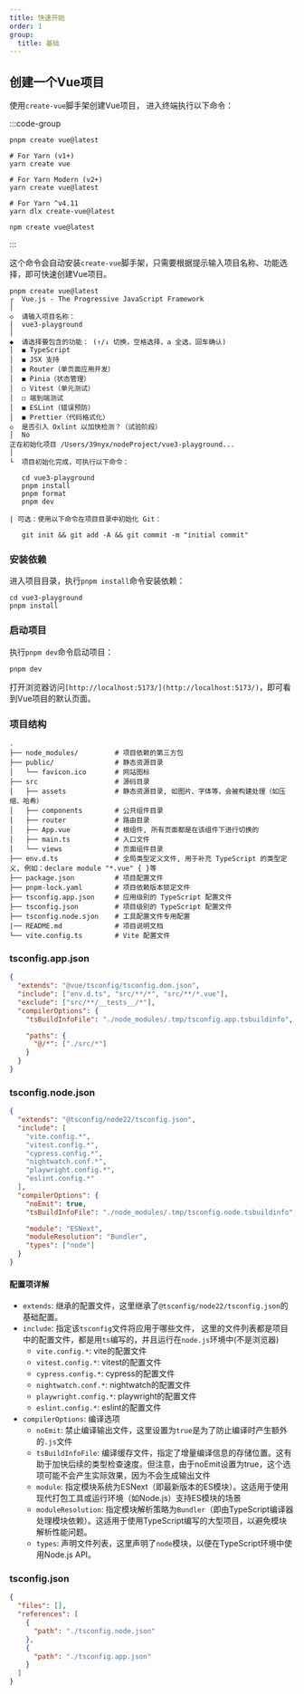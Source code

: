 ```yaml
---
title: 快速开始
order: 1
group:
  title: 基础
---
```



## 创建一个Vue项目

使用`create-vue`脚手架创建Vue项目， 进入终端执行以下命令：

:::code-group

```shell [pnpm]
pnpm create vue@latest
```

```shell [yarn]
# For Yarn (v1+)
yarn create vue

# For Yarn Modern (v2+)
yarn create vue@latest

# For Yarn ^v4.11
yarn dlx create-vue@latest
```

```shell [npm]
npm create vue@latest
```
:::

这个命令会自动安装`create-vue`脚手架，只需要根据提示输入项目名称、功能选择，即可快速创建Vue项目。


```shell
pnpm create vue@latest
┌  Vue.js - The Progressive JavaScript Framework
│
◇  请输入项目名称：
│  vue3-playground
│
◆  请选择要包含的功能： (↑/↓ 切换，空格选择，a 全选，回车确认)
│  ◼ TypeScript
│  ◼ JSX 支持
│  ◼ Router（单页面应用开发）
│  ◼ Pinia（状态管理）
│  ◻ Vitest（单元测试）
│  ◻ 端到端测试
│  ◼ ESLint（错误预防）
│  ◼ Prettier（代码格式化）
◇  是否引入 Oxlint 以加快检测？（试验阶段）
│  No
正在初始化项目 /Users/39nyx/nodeProject/vue3-playground...
│
└  项目初始化完成，可执行以下命令：

   cd vue3-playground
   pnpm install
   pnpm format
   pnpm dev

| 可选：使用以下命令在项目目录中初始化 Git：
   
   git init && git add -A && git commit -m "initial commit"
```

### 安装依赖

进入项目目录，执行`pnpm install`命令安装依赖：

```shell
cd vue3-playground
pnpm install
```

### 启动项目

执行`pnpm dev`命令启动项目：

```shell
pnpm dev
```

打开浏览器访问`[http://localhost:5173/](http://localhost:5173/)`，即可看到Vue项目的默认页面。

### 项目结构

```
.
├── node_modules/         # 项目依赖的第三方包
├── public/               # 静态资源目录
│   └── favicon.ico       # 网站图标
├── src                   # 源码目录
│   ├── assets            # 静态资源目录, 如图片、字体等，会被构建处理（如压缩、哈希）
│   ├── components        # 公共组件目录
│   ├── router            # 路由目录
│   ├── App.vue           # 根组件, 所有页面都是在该组件下进行切换的
│   ├── main.ts           # 入口文件
│   └── views             # 页面组件目录
├── env.d.ts              # 全局类型定义文件, 用于补充 TypeScript 的类型定义, 例如：declare module "*.vue" { }等
├── package.json          # 项目配置文件
├── pnpm-lock.yaml        # 项目依赖版本锁定文件
├── tsconfig.app.json     # 应用级别的 TypeScript 配置文件
├── tsconfig.json         # 项目级别的 TypeScript 配置文件
├── tsconfig.node.sjon    # 工具配置文件专用配置
|── README.md             # 项目说明文档
└── vite.config.ts        # Vite 配置文件
```

### tsconfig.app.json

```json
{
  "extends": "@vue/tsconfig/tsconfig.dom.json",
  "include": ["env.d.ts", "src/**/*", "src/**/*.vue"],
  "exclude": ["src/**/__tests__/*"],
  "compilerOptions": {
    "tsBuildInfoFile": "./node_modules/.tmp/tsconfig.app.tsbuildinfo",

    "paths": {
      "@/*": ["./src/*"]
    }
  }
}

```

### tsconfig.node.json

```json
{
  "extends": "@tsconfig/node22/tsconfig.json",
  "include": [
    "vite.config.*",
    "vitest.config.*",
    "cypress.config.*",
    "nightwatch.conf.*",
    "playwright.config.*",
    "eslint.config.*"
  ],
  "compilerOptions": {
    "noEmit": true,
    "tsBuildInfoFile": "./node_modules/.tmp/tsconfig.node.tsbuildinfo",

    "module": "ESNext",
    "moduleResolution": "Bundler",
    "types": ["node"]
  }
}
```

#### 配置项详解

- `extends`: 继承的配置文件，这里继承了`@tsconfig/node22/tsconfig.json`的基础配置。
- `include`: 指定该`tsconfig`文件将应用于哪些文件， 这里的文件列表都是项目中的配置文件，都是用`ts`编写的，并且运行在`node.js`环境中(不是浏览器)
  - `vite.config.*`: vite的配置文件
  - `vitest.config.*`: vitest的配置文件
  - `cypress.config.*`: cypress的配置文件
  - `nightwatch.conf.*`: nightwatch的配置文件
  - `playwright.config.*`: playwright的配置文件
  - `eslint.config.*`: eslint的配置文件
- `compilerOptions`: 编译选项
  - `noEmit`: 禁止编译输出文件，这里设置为`true`是为了防止编译时产生额外的`.js`文件
  - `tsBuildInfoFile`: 编译缓存文件，指定了增量编译信息的存储位置。这有助于加快后续的类型检查速度。但注意，由于noEmit设置为true，这个选项可能不会产生实际效果，因为不会生成输出文件
  - `module`: 指定模块系统为ESNext（即最新版本的ES模块）。这适用于使用现代打包工具或运行环境（如Node.js）支持ES模块的场景
  - `moduleResolution`: 指定模块解析策略为`Bundler`（即由TypeScript编译器处理模块依赖）。这适用于使用TypeScript编写的大型项目，以避免模块解析性能问题。
  - `types`: 声明文件列表，这里声明了`node`模块，以便在TypeScript环境中使用Node.js API。

### tsconfig.json

```json
{
  "files": [],
  "references": [
    {
      "path": "./tsconfig.node.json"
    },
    {
      "path": "./tsconfig.app.json"
    }
  ]
}
```
